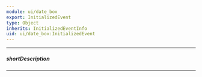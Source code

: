 ```yaml
---
module: ui/date_box
export: InitializedEvent
type: Object
inherits: InitializedEventInfo
uid: ui/date_box:InitializedEvent
---
```

---
##### shortDescription
<!-- Description goes here -->

---
<!-- Description goes here -->